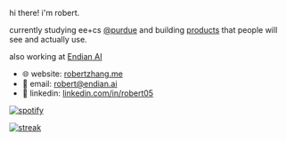 hi there! i'm robert.

currently studying ee+cs [@purdue](https://github.com/purdue) and building [products](https://github.com/zhan4808/socialmesh) that people will see and actually use. 

also working at [Endian AI](https://endianai.framer.website/)

- 🌐 website: [robertzhang.me](https://robertzhang.me/)
- 📧 email: robert@endian.ai
- 💼 linkedin: [linkedin.com/in/robert05](https://www.linkedin.com/in/robert05/)

[![spotify](https://img.shields.io/badge/Spotify-1ED760?style=for-the-badge&logo=spotify&logoColor=white)](https://open.spotify.com/user/23RobertZ)

<!--
![github](https://github-readme-stats.vercel.app/api?username=zhan4808&show_icons=true&theme=buefy)

<!-- You can uncomment and customize these additional sections if you like -->
<!--
[![slynk](https://github-readme-stats.vercel.app/api/pin/?username=zhan4808&repo=slynk&theme=radical)](https://github.com/zhan4808/slynk)
-->

<!--
![Top Languages](https://github-readme-stats.vercel.app/api/top-langs/?username=zhan4808&layout=compact&theme=nord)
-->
[![streak](https://github-readme-streak-stats.herokuapp.com/?user=zhan4808&theme=transparent)](https://git.io/streak-stats)
<!---
zhan4808/zhan4808 is a ✨ special ✨ repository because its `README.md` (this file) appears on your GitHub profile.
You can click the Preview link to take a look at your changes.
--->
